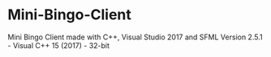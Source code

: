 # Mini-Bingo-Client
Mini Bingo Client made with C++, Visual Studio 2017 and SFML Version 2.5.1 - Visual C++ 15 (2017) - 32-bit
